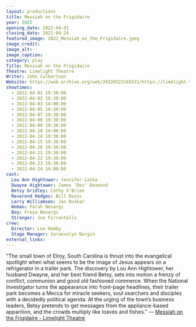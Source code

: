 ```yaml
---
layout: productions
title: Messiah on the Frigidaire
year: 2022
opening_date: 2022-04-01
closing_date: 2022-04-24
featured_image: 2022_Messiah_on_the_Frigidaire.jpeg
image_credit: 
image_alt:
image_caption:
category: play
Title: Messiah on the Frigidaire
Theatre: Limelight Theatre
Writer: John Culbertson
Website: https://web.archive.org/web/20220523165531/https://limelight-theatre.org/messiah-on-the-frigidaire/
showtimes: 
  - 2022-04-01 19:30:00
  - 2022-04-02 19:30:00
  - 2022-04-03 14:00:00
  - 2022-04-05 19:30:00
  - 2022-04-07 19:30:00
  - 2022-04-08 19:30:00
  - 2022-04-09 19:30:00
  - 2022-04-10 14:00:00
  - 2022-04-14 19:30:00
  - 2022-04-15 19:30:00
  - 2022-04-16 19:30:00
  - 2022-04-21 19:30:00
  - 2022-04-22 19:30:00
  - 2022-04-23 19:30:00
  - 2022-04-24 14:00:00
cast:
  Lou Ann Hightower: Jennifer Latka
  Dwayne Hightower: James 'Dez' Desmond
  Betsy Gridley: Cathy O'Brien
  Reverend Hodges: Bill Rains
  Larry Williamson: Jan Buskar
  Woman: Farah Nesargi
  Boy: Freya Nesargi
  Stranger: Joe Firrantello
crew:
  Director: Lee Hamby
  Stage Manager: Saraevelyn Bergin
external_links:
---
```

"The small town of Elroy, South Carolina is thrust into the evangelical spotlight when what seems to be the image of Jesus appears on a refrigerator in a trailer park. The discovery by Lou Ann Hightower, her husband Dwayne, and her best friend Betsy, sets into motion a frenzy of conflict, communion and good old fashioned commerce. When the National Investigator turns the appearance into front-page headlines, their trailer park becomes a Mecca for miracle seekers, soul searchers and disciples with a decidedly political agenda. At the urging of the town’s business leaders, Betsy pretends to get messages from the appliance-based apparition, and the crowds multiply like loaves and fishes." — [Messiah on the Frigidaire - Limelight Theatre](https://web.archive.org/web/20220523165531/https://limelight-theatre.org/messiah-on-the-frigidaire/)
